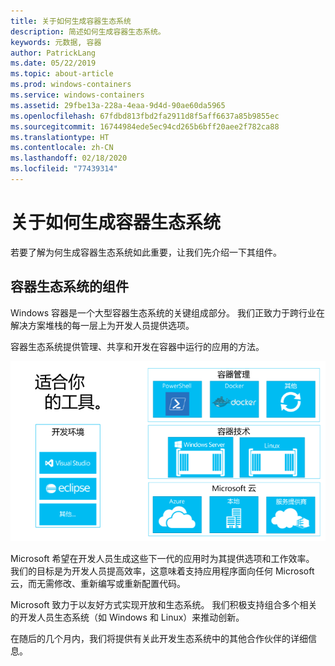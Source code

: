 ```yaml
---
title: 关于如何生成容器生态系统
description: 简述如何生成容器生态系统。
keywords: 元数据, 容器
author: PatrickLang
ms.date: 05/22/2019
ms.topic: about-article
ms.prod: windows-containers
ms.service: windows-containers
ms.assetid: 29fbe13a-228a-4eaa-9d4d-90ae60da5965
ms.openlocfilehash: 67fdbd813fbd2fa2911d8f5aff6637a85b9855ec
ms.sourcegitcommit: 16744984ede5ec94cd265b6bff20aee2f782ca88
ms.translationtype: HT
ms.contentlocale: zh-CN
ms.lasthandoff: 02/18/2020
ms.locfileid: "77439314"
---
```

# <a name="about-building-container-ecosystems"></a>关于如何生成容器生态系统

若要了解为何生成容器生态系统如此重要，让我们先介绍一下其组件。

## <a name="components-of-a-container-ecosystem"></a>容器生态系统的组件

Windows 容器是一个大型容器生态系统的关键组成部分。 我们正致力于跨行业在解决方案堆栈的每一层上为开发人员提供选项。

容器生态系统提供管理、共享和开发在容器中运行的应用的方法。

![](media/containerEcosystem.png)

Microsoft 希望在开发人员生成这些下一代的应用时为其提供选项和工作效率。 我们的目标是为开发人员提高效率，这意味着支持应用程序面向任何 Microsoft 云，而无需修改、重新编写或重新配置代码。

Microsoft 致力于以友好方式实现开放和生态系统。 我们积极支持组合多个相关的开发人员生态系统（如 Windows 和 Linux）来推动创新。

在随后的几个月内，我们将提供有关此开发生态系统中的其他合作伙伴的详细信息。
